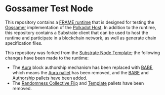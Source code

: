 # Gossamer Test Node

This repository contains a [FRAME runtime](https://docs.substrate.io/v3/runtime/frame/) that is designed for testing the
[Gossamer](https://github.com/ChainSafe/gossamer) implementation of the
[Polkadot Host](https://wiki.polkadot.network/docs/glossary#polkadot-host). In addition to the runtime, this repository
contains a Substrate client that can be used to host the runtime and participate in a blockchain network, as well as
generate chain specification files.

This repository was forked from the
[Substrate Node Template](https://github.com/substrate-developer-hub/substrate-node-template); the following changes
have been made to the runtime:

- The [Aura](https://docs.substrate.io/v3/getting-started/glossary/#authority-round-aura) block authorship mechanism has
  been replaced with
  [BABE](https://docs.substrate.io/v3/getting-started/glossary/#blind-assignment-of-blockchain-extension-babe), which
  means the [Aura pallet](https://crates.parity.io/pallet_aura/index.html) has been removed, and the
  [BABE](https://crates.parity.io/pallet_babe/index.html) and
  [Authorship](https://crates.parity.io/pallet_authorship/index.html) pallets have been added.
- The [Randomness Collective Flip](https://crates.parity.io/pallet_randomness_collective_flip/index.html) and
  [Template](https://crates.parity.io/pallet_template/index.html) pallets have been removed.
